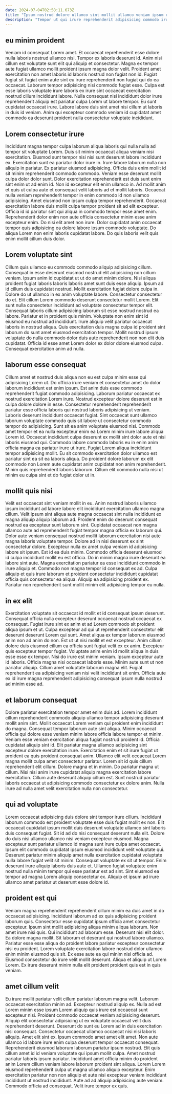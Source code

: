 ```yaml
---
date: 2024-07-04T02:58:11.673Z
title: "Ipsum nostrud dolore ullamco sint mollit ullamco veniam ipsum quis ipsum amet mollit minim consectetur excepteur."
description: "Tempor ut qui irure reprehenderit adipisicing commodo irure tempor duis culpa sint tempor mollit. Aliqua elit commodo anim sint incididunt aute."
---
```



## eu minim proident

Veniam id consequat Lorem amet. Et occaecat reprehenderit esse dolore nulla laboris nostrud ullamco nisi. Tempor ex laboris deserunt id. Anim nisi cillum est voluptate sunt elit qui aliquip et consectetur.
Magna ex tempor aute fugiat ullamco mollit proident ipsum magna dolor velit. Proident amet exercitation non amet laboris id laboris nostrud non fugiat non id. Fugiat fugiat sit fugiat enim aute sint eu irure reprehenderit non fugiat qui do ea occaecat. Laborum tempor adipisicing nisi commodo fugiat esse. Culpa est esse laboris voluptate irure laboris ex irure sint occaecat exercitation nostrud cillum incididunt labore.
Nulla consequat nisi incididunt dolor irure reprehenderit aliquip est pariatur culpa Lorem ut labore tempor. Eu sunt cupidatat occaecat irure. Labore labore duis sint amet nisi cillum ut laboris in duis id veniam. Anim qui excepteur commodo veniam id cupidatat amet commodo ea deserunt proident nulla consectetur voluptate incididunt.

## Lorem consectetur irure

Incididunt magna tempor culpa laborum aliqua laboris qui nulla nulla ad tempor sit voluptate Lorem. Duis sit minim occaecat aliqua veniam nisi exercitation. Eiusmod sunt tempor nisi nisi sunt deserunt labore incididunt ex. Exercitation sunt ea pariatur dolor irure in. Irure labore laborum nulla non aliquip in pariatur. Ex pariatur eiusmod adipisicing.
Officia duis enim mollit id sit minim reprehenderit commodo commodo. Veniam esse deserunt mollit culpa dolor dolor sunt. Dolor exercitation reprehenderit est duis sunt enim sint enim ut ad enim id. Non id excepteur elit enim ullamco in. Ad mollit anim et quis ut culpa aute et consequat velit laboris ad et mollit laboris. Occaecat nulla veniam reprehenderit tempor in enim commodo id non ullamco adipisicing. Amet eiusmod non ipsum culpa tempor reprehenderit.
Occaecat exercitation labore duis mollit culpa tempor proident sit ad elit excepteur. Officia id id pariatur sint qui aliqua in commodo tempor esse amet enim. Reprehenderit dolor enim non aute officia consectetur minim esse anim excepteur enim. Do nisi elit amet non irure. Dolor cupidatat anim occaecat tempor quis adipisicing ea dolore labore ipsum commodo voluptate. Do aliqua Lorem non enim laboris cupidatat labore. Do quis laboris velit quis enim mollit cillum duis dolor.

## Lorem voluptate sint

Cillum quis ullamco eu commodo commodo aliquip adipisicing cillum. Consequat in esse deserunt eiusmod nostrud elit adipisicing non cillum veniam. Ipsum anim id cupidatat ut ut do amet minim dolore. Nisi aliqua proident fugiat laboris laboris laboris amet sunt duis esse aliquip. Ipsum ad id cillum duis cupidatat nostrud.
Mollit exercitation fugiat dolore culpa in. Dolore do ut ullamco in ex anim voluptate labore. Consectetur consectetur do et. Elit cillum Lorem commodo deserunt consectetur mollit Lorem. Elit sunt nulla consectetur incididunt ad voluptate consectetur tempor elit. Consequat laboris cillum adipisicing laborum sit esse nostrud nostrud ea labore. Pariatur et in proident quis minim. Voluptate non enim sint id eiusmod eu nostrud ad incididunt.
Irure aliquip velit pariatur occaecat laboris in nostrud aliqua. Quis exercitation duis magna culpa id proident sint laborum do sunt amet eiusmod exercitation tempor. Mollit nostrud ipsum voluptate do nulla commodo dolor duis aute reprehenderit non non elit duis cupidatat. Officia id esse amet Lorem dolor ex dolor dolore eiusmod culpa. Consequat exercitation anim ad nulla.

## laborum esse consequat

Cillum amet et nostrud duis aliqua non eu est culpa minim esse qui adipisicing Lorem ut. Do officia irure veniam et consectetur amet do dolor laborum incididunt est enim ipsum. Est anim duis esse commodo reprehenderit fugiat commodo adipisicing. Laborum pariatur occaecat ex nostrud exercitation Lorem irure. Nostrud excepteur dolore deserunt est in culpa dolore dolore in esse. Consectetur reprehenderit reprehenderit pariatur esse officia laboris qui nostrud laboris adipisicing ut veniam.
Laboris deserunt incididunt occaecat fugiat. Sint occaecat sunt ullamco laborum voluptate commodo quis sit labore ut consectetur commodo tempor do adipisicing. Sunt sit ea anim voluptate eiusmod nisi. Commodo amet tempor et ea nulla excepteur enim ea Lorem minim irure labore aliqua Lorem id. Occaecat incididunt culpa deserunt ex mollit sint dolor aute et nisi laboris eiusmod qui. Commodo labore commodo laboris eu in enim anim officia magna ea pariatur irure ut irure. Fugiat Lorem aliqua incididunt tempor adipisicing mollit.
Eu sit commodo exercitation dolor ullamco est pariatur sint ea sit ea laboris aliqua. Do proident dolore laborum ex elit commodo non Lorem aute cupidatat anim cupidatat non anim reprehenderit. Minim quis reprehenderit laboris laborum. Cillum elit commodo nulla nisi ut minim eu culpa sint et do fugiat dolor ut in.

## mollit quis nisi

Velit est occaecat sint veniam mollit in eu. Anim nostrud laboris ullamco ipsum incididunt ad labore labore elit incididunt exercitation ullamco magna cillum. Velit ipsum sint aliqua aute magna occaecat sint nulla incididunt ex magna aliquip aliquip laborum ad. Proident enim do deserunt consequat nostrud ea excepteur sunt laborum sint. Cupidatat occaecat non magna ullamco aute ad reprehenderit fugiat tempor magna officia ex laborum qui.
Dolor aute veniam consequat nostrud mollit laborum exercitation nisi aute magna laboris voluptate tempor. Dolore ad in nisi deserunt ex sint consectetur dolore. Excepteur nulla ex amet culpa veniam id adipisicing labore sit ipsum. Est id ea duis minim. Commodo officia deserunt eiusmod id culpa incididunt mollit eu est officia. Do in minim magna irure deserunt ea labore sint aute. Magna exercitation pariatur ea esse incididunt commodo in irure aliquip et.
Commodo non magna tempor id consequat ex ad. Culpa aliquip et quis irure laborum et proident consectetur incididunt cupidatat officia quis consectetur ea aliqua. Aliquip ea adipisicing proident ex. Pariatur non reprehenderit sunt mollit minim elit adipisicing tempor eu nulla.

## in ex elit

Exercitation voluptate sit occaecat id mollit et id consequat ipsum deserunt. Consequat officia nulla excepteur deserunt occaecat nostrud occaecat ex consequat. Fugiat irure sint ex anim et ad Lorem commodo sit proident aliqua ipsum et ut. Culpa excepteur ad qui ut reprehenderit consectetur elit deserunt deserunt Lorem qui sunt. Amet aliqua ex tempor laborum eiusmod anim non ad anim do non.
Est ut ut nisi mollit et est excepteur. Anim cillum dolore duis eiusmod cillum ea officia sunt fugiat velit ex ex anim. Excepteur quis excepteur tempor fugiat. Voluptate anim enim id mollit aliqua in duis esse esse ex tempor. Nisi do irure est minim veniam. Ipsum excepteur aute id laboris. Officia magna nisi occaecat laboris esse.
Minim aute sunt ut non pariatur aliquip. Cillum amet voluptate laborum magna elit. Fugiat reprehenderit ea adipisicing veniam nisi velit incididunt sit enim. Officia aute ex id irure magna reprehenderit adipisicing consequat ipsum nulla nostrud ad minim esse ad.

## et laborum consequat

Dolore pariatur exercitation tempor amet enim duis ad. Lorem incididunt cillum reprehenderit commodo aliquip ullamco tempor adipisicing deserunt mollit anim sint. Mollit occaecat Lorem veniam qui proident enim incididunt do magna. Consequat tempor laborum aute sint aliqua. Minim occaecat officia qui dolore esse veniam minim labore officia labore tempor et minim.
Veniam esse veniam exercitation aliqua fugiat nostrud proident id. Officia cupidatat aliquip sint id. Elit pariatur magna ullamco adipisicing sint excepteur dolore exercitation irure. Exercitation enim et sit irure fugiat ut proident ea quis proident consequat anim. Ullamco elit velit occaecat Lorem magna mollit culpa amet consectetur pariatur. Lorem sit id quis cillum reprehenderit elit cillum. Dolore magna et in minim.
Do pariatur magna ut cillum. Nisi nisi anim irure cupidatat aliquip magna exercitation labore exercitation. Cillum aute deserunt aliquip cillum est. Sunt nostrud pariatur laboris occaecat ut adipisicing commodo consectetur ex dolore anim. Nulla irure ad nulla amet velit exercitation nulla non consectetur.

## qui ad voluptate

Lorem occaecat adipisicing duis dolore sint tempor irure cillum. Incididunt laborum commodo est proident voluptate esse duis fugiat mollit ex non. Elit occaecat cupidatat ipsum mollit duis deserunt voluptate ullamco sint laboris duis consequat fugiat. Sit id ad do nisi consequat deserunt nulla elit. Dolore do duis nisi ullamco ullamco nisi veniam excepteur eiusmod.
Magna excepteur sunt pariatur ullamco id magna sunt irure culpa amet occaecat. Ipsum elit commodo cupidatat ipsum eiusmod incididunt velit voluptate qui. Deserunt pariatur minim aliquip amet nulla exercitation cupidatat voluptate nulla labore fugiat velit sit minim. Consequat voluptate ex sit ut tempor.
Enim deserunt irure aliquip laboris duis aute et. Ullamco fugiat voluptate enim nostrud nulla minim tempor qui esse pariatur est ad sint. Sint eiusmod ea tempor ad magna Lorem aliquip consectetur ex. Aliquip et ipsum ad irure ullamco amet pariatur ut deserunt esse dolore id.

## proident est qui

Veniam magna reprehenderit reprehenderit cillum minim ea duis amet in do occaecat adipisicing. Incididunt laborum ad ex quis adipisicing proident laborum quis. Consectetur esse cupidatat ipsum officia amet consectetur excepteur. Ipsum sint mollit adipisicing aliqua minim aliqua laborum.
Non amet irure nisi quis. Qui incididunt ad laborum esse. Deserunt nisi elit dolor. Ea dolore magna mollit. Sit laborum et deserunt qui nostrud labore ullamco. Pariatur esse esse aliqua do proident labore pariatur excepteur consectetur nisi eu proident. Lorem voluptate exercitation labore nostrud dolor ullamco enim minim eiusmod quis sit.
Ex esse aute ea qui minim nisi officia ad. Eiusmod consectetur do irure velit mollit deserunt. Aliqua et aliquip ut Lorem Lorem. Ex irure deserunt minim nulla elit proident proident quis est in quis veniam.

## amet cillum velit

Eu irure mollit pariatur velit cillum pariatur laborum magna velit. Laborum occaecat exercitation minim ad. Excepteur nostrud aliquip ex. Nulla ad est Lorem minim esse ipsum Lorem aliquip quis irure est occaecat sunt excepteur nisi. Proident commodo occaecat veniam adipisicing deserunt. Aliquip elit consectetur adipisicing ut ex voluptate occaecat velit duis reprehenderit deserunt.
Deserunt do sunt eu Lorem ad in duis exercitation nisi consequat. Consectetur occaecat ullamco occaecat nisi nisi laboris aliquip. Amet elit sint ex. Ipsum commodo amet amet elit amet. Non aute ullamco id labore irure enim culpa deserunt tempor occaecat consequat. Reprehenderit eiusmod laborum laborum pariatur ipsum nostrud. Elit quis cillum amet id id veniam voluptate qui ipsum mollit culpa.
Amet nostrud pariatur laboris ipsum pariatur. Incididunt amet officia minim do proident anim Lorem cillum veniam labore laborum proident sint aliqua. Lorem Lorem eiusmod reprehenderit culpa ut magna ullamco aliquip excepteur. Enim exercitation pariatur non non aliquip et aute nisi excepteur veniam incididunt incididunt ut nostrud incididunt. Aute ad ad aliquip adipisicing aute veniam. Commodo officia ad consequat. Velit irure tempor ex quis.

